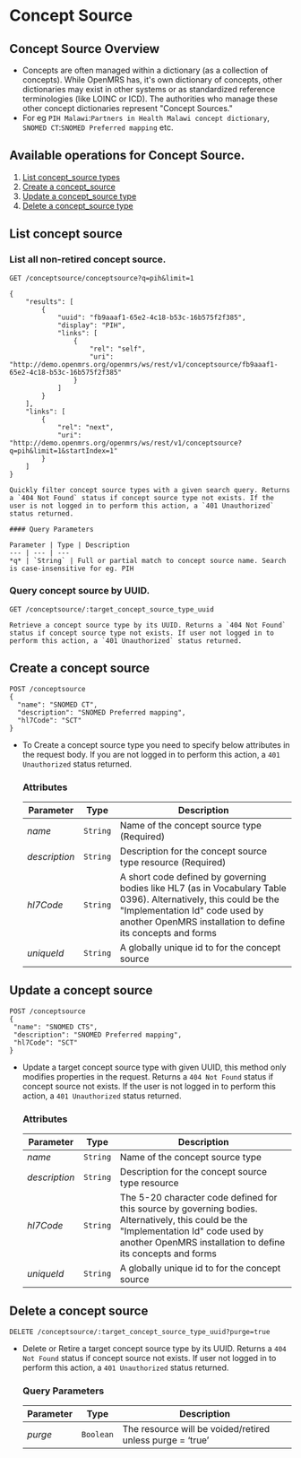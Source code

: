 # Concept Source

## Concept Source Overview

* Concepts are often managed within a dictionary (as a collection of concepts). While OpenMRS has, it's own dictionary of concepts, other dictionaries may exist in other systems or as standardized reference terminologies (like LOINC or ICD). The authorities who manage these other concept dictionaries represent "Concept Sources."
* For eg `PIH Malawi`:`Partners in Health Malawi concept dictionary`, `SNOMED CT`:`SNOMED Preferred mapping` etc.


## Available operations for Concept Source. 

1. [List concept_source types](#list-concept-source)
2. [Create a concept_source](#create-a-concept-source)
3. [Update a concept_source type](#update-a-concept-source)
4. [Delete a concept_source type](#delete-a-concept-source)


## List concept source

### List all non-retired concept source.

```shell
GET /conceptsource/conceptsource?q=pih&limit=1
```
```response
{
    "results": [
        {
            "uuid": "fb9aaaf1-65e2-4c18-b53c-16b575f2f385",
            "display": "PIH",
            "links": [
                {
                    "rel": "self",
                    "uri": "http://demo.openmrs.org/openmrs/ws/rest/v1/conceptsource/fb9aaaf1-65e2-4c18-b53c-16b575f2f385"
                }
            ]
        }
    ],
    "links": [
        {
            "rel": "next",
            "uri": "http://demo.openmrs.org/openmrs/ws/rest/v1/conceptsource?q=pih&limit=1&startIndex=1"
        }
    ]
}
```
    Quickly filter concept source types with a given search query. Returns a `404 Not Found` status if concept source type not exists. If the user is not logged in to perform this action, a `401 Unauthorized` status returned.
    
    #### Query Parameters

    Parameter | Type | Description
    --- | --- | ---
    *q* | `String` | Full or partial match to concept source name. Search is case-insensitive for eg. PIH

    
### Query concept source by UUID.

```shell
GET /conceptsource/:target_concept_source_type_uuid
```
    Retrieve a concept source type by its UUID. Returns a `404 Not Found` status if concept source type not exists. If user not logged in to perform this action, a `401 Unauthorized` status returned.
    
   
## Create a concept source

```console
POST /conceptsource
{
  "name": "SNOMED CT",
  "description": "SNOMED Preferred mapping",
  "hl7Code": "SCT"
}
```
* To Create a concept source type you need to specify below attributes in the request body. If you are not logged in to perform this action,
 a `401 Unauthorized` status returned.

    ### Attributes

    Parameter | Type | Description
    --- | --- | ---
    *name* | `String` | Name of the concept source type (Required)
    *description* | `String` | Description for the concept source type resource (Required)
    *hl7Code* | `String` | A short code defined by governing bodies like HL7 (as in Vocabulary Table 0396). Alternatively, this could be the "Implementation Id" code used by another OpenMRS installation to define its concepts and forms
    *uniqueId* | `String` | A globally unique id to for the concept source
   
## Update a concept source

```console
POST /conceptsource
{
 "name": "SNOMED CTS",
 "description": "SNOMED Preferred mapping",
 "hl7Code": "SCT"
}
```
*  Update a target concept source type with given UUID, this method only modifies properties in the request. Returns a `404 Not Found` 
status if concept source not exists. If the user is not logged in to perform this action, a `401 Unauthorized` status returned.

    ### Attributes

    Parameter | Type | Description
    --- | --- | ---
    *name* | `String` | Name of the concept source type
    *description* | `String` | Description for the concept source type resource
    *hl7Code* | `String` | The 5-20 character code defined for this source by governing bodies. Alternatively, this could be the "Implementation Id" code used by another OpenMRS installation to define its concepts and forms
    *uniqueId* | `String` | A globally unique id to for the concept source
    
    
## Delete a concept source

```console
DELETE /conceptsource/:target_concept_source_type_uuid?purge=true
```
* Delete or Retire a target concept source type by its UUID. Returns a `404 Not Found` status if concept source not exists. If user not logged 
  in to perform this action, a `401 Unauthorized` status returned.

    ### Query Parameters

    Parameter | Type | Description
    --- | --- | ---
    *purge* | `Boolean` | The resource will be voided/retired unless purge = ‘true’


